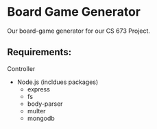 # Board Game Generator
Our board-game generator for our CS 673 Project.

## Requirements:
Controller
- Node.js  (incldues packages)
  - express
  - fs
  - body-parser
  - multer
  - mongodb
